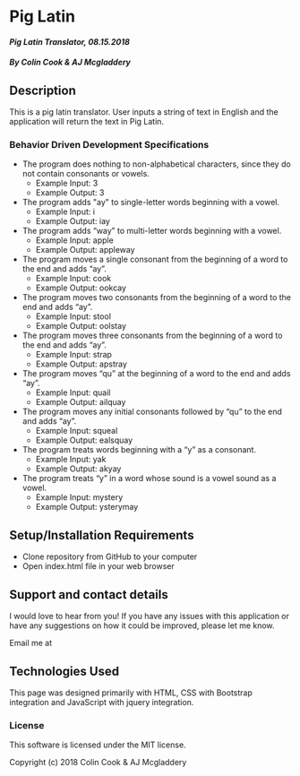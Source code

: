 # **Pig Latin**

#### _Pig Latin Translator, 08.15.2018_

##### By Colin Cook & AJ Mcgladdery

## Description

This is a pig latin translator. User inputs a string of text in English and the application will return the text in Pig Latin.

### Behavior Driven Development Specifications

* The program does nothing to non-alphabetical characters, since they do not contain consonants or vowels.
    * Example Input: 3
    * Example Output: 3
* The program adds "ay" to single-letter words beginning with a vowel.
    * Example Input: i
    * Example Output: iay
* The program adds “way” to multi-letter words beginning with a vowel.
    * Example Input: apple
    * Example Output: appleway
*  The program moves a single consonant from the beginning of a word to the end and adds “ay”.
    * Example Input: cook
    * Example Output: ookcay
* The program moves two consonants from the beginning of a word to the end and adds “ay”.
    * Example Input: stool
    * Example Output: oolstay
* The program moves three consonants from the beginning of a word to the end and adds “ay”.
    * Example Input: strap
    * Example Output: apstray
* The program moves “qu” at the beginning of a word to the end and adds “ay”.
    * Example Input: quail
    * Example Output: ailquay
* The program moves any initial consonants followed by “qu” to the end and adds “ay”.
    * Example Input: squeal
    * Example Output: ealsquay
* The program treats words beginning with a “y” as a consonant.
    * Example Input: yak
    * Example Output: akyay
* The program treats “y” in a word whose sound is a vowel sound as a vowel.
    * Example Input: mystery
    * Example Output: ysterymay



## Setup/Installation Requirements

* Clone repository from GitHub to your computer
* Open index.html file in your web browser

## Support and contact details

I would love to hear from you! If you have any issues with this application or have any suggestions on how it could be improved, please let me know.

Email me at

## Technologies Used

This page was designed primarily with HTML, CSS with Bootstrap integration and JavaScript with jquery integration.

### License

This software is licensed under the MIT license.

Copyright (c) 2018 Colin Cook & AJ Mcgladdery

